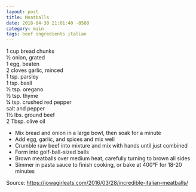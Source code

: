 ```yaml
---
layout: post
title: Meatballs
date: 2018-04-30 21:01:40 -0500
category: main
tags: beef ingredients italian
---
```

1 cup bread chunks  
½ onion, grated  
1 egg, beaten  
2 cloves garlic, minced  
1 tsp. parsley  
1 tsp. basil  
½ tsp. oregano  
½ tsp. thyme  
¼ tsp. crushed red pepper  
salt and pepper  
1½ lbs. ground beef  
2 Tbsp. olive oil  

  * Mix bread and onion in a large bowl, then soak for a minute
  * Add egg, garlic, and spices and mix well
  * Crumble raw beef into mixture and mix with hands until just combined
  * Form into golf-ball-sized balls
  * Brown meatballs over medium heat, carefully turning to brown all sides
  * Simmer in pasta sauce to finish cooking, or bake at 400°F for 18-20 minutes

Source: <https://iowagirleats.com/2016/03/28/incredible-italian-meatballs/>
